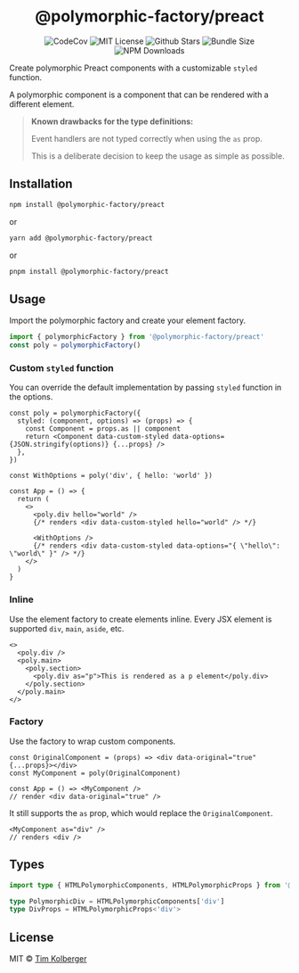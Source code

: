 <h1 align="center">@polymorphic-factory/preact</h1>

<p align="center">
  <img alt="CodeCov" src="https://codecov.io/gh/chakra-ui/polymorphic/branch/main/graph/badge.svg?token=GISB4HXIK7"/>
  <img alt="MIT License" src="https://img.shields.io/github/license/chakra-ui/polymorphic"/>
  <img alt="Github Stars" src="https://badgen.net/github/stars/chakra-ui/polymorphic" />
  <img alt="Bundle Size" src="https://badgen.net/bundlephobia/minzip/@polymorphic-factory/preact"/>
  <img alt="NPM Downloads" src="https://img.shields.io/npm/dm/@polymorphic-factory/preact?style=flat"/>
</p>

Create polymorphic Preact components with a customizable `styled` function.

A polymorphic component is a component that can be rendered with a different element.

> **Known drawbacks for the type definitions:**
>
> Event handlers are not typed correctly when using the `as` prop.
>
> This is a deliberate decision to keep the usage as simple as possible.

## Installation

```bash
npm install @polymorphic-factory/preact
```

or

```bash
yarn add @polymorphic-factory/preact
```

or

```bash
pnpm install @polymorphic-factory/preact
```

## Usage

Import the polymorphic factory and create your element factory.

```ts
import { polymorphicFactory } from '@polymorphic-factory/preact'
const poly = polymorphicFactory()
```

### Custom `styled` function

You can override the default implementation by passing `styled` function in the options.

```tsx
const poly = polymorphicFactory({
  styled: (component, options) => (props) => {
    const Component = props.as || component
    return <Component data-custom-styled data-options={JSON.stringify(options)} {...props} />
  },
})

const WithOptions = poly('div', { hello: 'world' })

const App = () => {
  return (
    <>
      <poly.div hello="world" />
      {/* renders <div data-custom-styled hello="world" /> */}

      <WithOptions />
      {/* renders <div data-custom-styled data-options="{ \"hello\": \"world\" }" /> */}
    </>
  )
}
```

### Inline

Use the element factory to create elements inline.
Every JSX element is supported `div`, `main`, `aside`, etc.

```tsx
<>
  <poly.div />
  <poly.main>
    <poly.section>
      <poly.div as="p">This is rendered as a p element</poly.div>
    </poly.section>
  </poly.main>
</>
```

### Factory

Use the factory to wrap custom components.

```tsx
const OriginalComponent = (props) => <div data-original="true" {...props}></div>
const MyComponent = poly(OriginalComponent)

const App = () => <MyComponent />
// render <div data-original="true" />
```

It still supports the `as` prop, which would replace the `OriginalComponent`.

```tsx
<MyComponent as="div" />
// renders <div />
```

## Types

```ts
import type { HTMLPolymorphicComponents, HTMLPolymorphicProps } from '@polymorphic-factory/preact'

type PolymorphicDiv = HTMLPolymorphicComponents['div']
type DivProps = HTMLPolymorphicProps<'div'>
```

## License

MIT © [Tim Kolberger](https://github.com/timkolberger)
